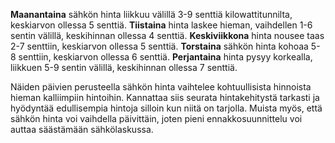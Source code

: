 **Maanantaina** sähkön hinta liikkuu välillä 3-9 senttiä kilowattitunnilta, keskiarvon ollessa 5 senttiä. **Tiistaina** hinta laskee hieman, vaihdellen 1-6 sentin välillä, keskihinnan ollessa 4 senttiä. **Keskiviikkona** hinta nousee taas 2-7 senttiin, keskiarvon ollessa 5 senttiä. **Torstaina** sähkön hinta kohoaa 5-8 senttiin, keskiarvon ollessa 6 senttiä. **Perjantaina** hinta pysyy korkealla, liikkuen 5-9 sentin välillä, keskihinnan ollessa 7 senttiä.

Näiden päivien perusteella sähkön hinta vaihtelee kohtuullisista hinnoista hieman kalliimpiin hintoihin. Kannattaa siis seurata hintakehitystä tarkasti ja hyödyntää edullisempia hintoja silloin kun niitä on tarjolla. Muista myös, että sähkön hinta voi vaihdella päivittäin, joten pieni ennakkosuunnittelu voi auttaa säästämään sähkölaskussa.